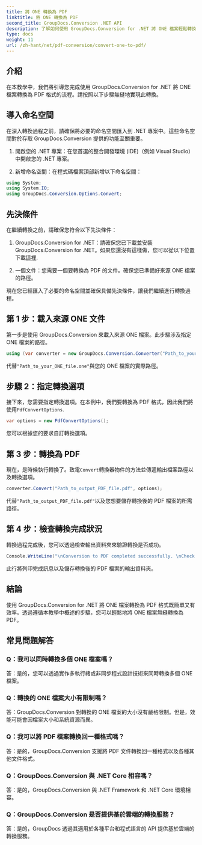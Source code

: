 ```yaml
---
title: 將 ONE 轉換為 PDF
linktitle: 將 ONE 轉換為 PDF
second_title: GroupDocs.Conversion .NET API
description: 了解如何使用 GroupDocs.Conversion for .NET 將 ONE 檔案輕鬆轉換為 PDF 格式。請遵循我們的逐步指南。
type: docs
weight: 11
url: /zh-hant/net/pdf-conversion/convert-one-to-pdf/
---
```

## 介紹

在本教學中，我們將引導您完成使用 GroupDocs.Conversion for .NET 將 ONE 檔案轉換為 PDF 格式的流程。請按照以下步驟無縫地實現此轉換。

## 導入命名空間

在深入轉換過程之前，請確保將必要的命名空間匯入到 .NET 專案中。這些命名空間對於存取 GroupDocs.Conversion 提供的功能至關重要。

1. 開啟您的 .NET 專案：在您首選的整合開發環境 (IDE)（例如 Visual Studio）中開啟您的 .NET 專案。

2. 新增命名空間：在程式碼檔案頂部新增以下命名空間：

```csharp
using System;
using System.IO;
using GroupDocs.Conversion.Options.Convert;
```

## 先決條件

在繼續轉換之前，請確保您符合以下先決條件：

1.  GroupDocs.Conversion for .NET：請確保您已下載並安裝 GroupDocs.Conversion for .NET。如果您還沒有這樣做，您可以從以下位置下載[這裡](https://releases.groupdocs.com/conversion/net/).

2. 一個文件：您需要一個要轉換為 PDF 的文件。確保您已準備好來源 ONE 檔案的路徑。

現在您已經匯入了必要的命名空間並確保具備先決條件，讓我們繼續進行轉換過程。

## 第 1 步：載入來源 ONE 文件

第一步是使用 GroupDocs.Conversion 來載入來源 ONE 檔案。此步驟涉及指定 ONE 檔案的路徑。

```csharp
using (var converter = new GroupDocs.Conversion.Converter("Path_to_your_ONE_file.one"))
```

代替`"Path_to_your_ONE_file.one"`與您的 ONE 檔案的實際路徑。

## 步驟 2：指定轉換選項

接下來，您需要指定轉換選項。在本例中，我們要轉換為 PDF 格式，因此我們將使用`PdfConvertOptions`.

```csharp
var options = new PdfConvertOptions();
```

您可以根據您的要求自訂轉換選項。

## 第 3 步：轉換為 PDF

現在，是時候執行轉換了。致電`Convert`轉換器物件的方法並傳遞輸出檔案路徑以及轉換選項。

```csharp
converter.Convert("Path_to_output_PDF_file.pdf", options);
```

代替`"Path_to_output_PDF_file.pdf"`以及您想要儲存轉換後的 PDF 檔案的所需路徑。

## 第 4 步：檢查轉換完成狀況

轉換過程完成後，您可以透過檢查輸出資料夾來驗證轉換是否成功。

```csharp
Console.WriteLine("\nConversion to PDF completed successfully. \nCheck output in {0}", outputFolder);
```

此行將列印完成訊息以及儲存轉換後的 PDF 檔案的輸出資料夾。

## 結論

使用 GroupDocs.Conversion for .NET 將 ONE 檔案轉換為 PDF 格式既簡單又有效率。透過遵循本教學中概述的步驟，您可以輕鬆地將 ONE 檔案無縫轉換為 PDF。

## 常見問題解答

### Q：我可以同時轉換多個 ONE 檔案嗎？

答：是的，您可以透過實作多執行緒或非同步程式設計技術來同時轉換多個 ONE 檔案。

### Q：轉換的 ONE 檔案大小有限制嗎？

答：GroupDocs.Conversion 對轉換的 ONE 檔案的大小沒有嚴格限制。但是，效能可能會因檔案大小和系統資源而異。

### Q：我可以將 PDF 檔案轉換回一種格式嗎？

答：是的，GroupDocs.Conversion 支援將 PDF 文件轉換回一種格式以及各種其他文件格式。

### Q：GroupDocs.Conversion 與 .NET Core 相容嗎？

答：是的，GroupDocs.Conversion 與 .NET Framework 和 .NET Core 環境相容。

### Q：GroupDocs.Conversion 是否提供基於雲端的轉換服務？

答：是的，GroupDocs 透過其適用於各種平台和程式語言的 API 提供基於雲端的轉換服務。